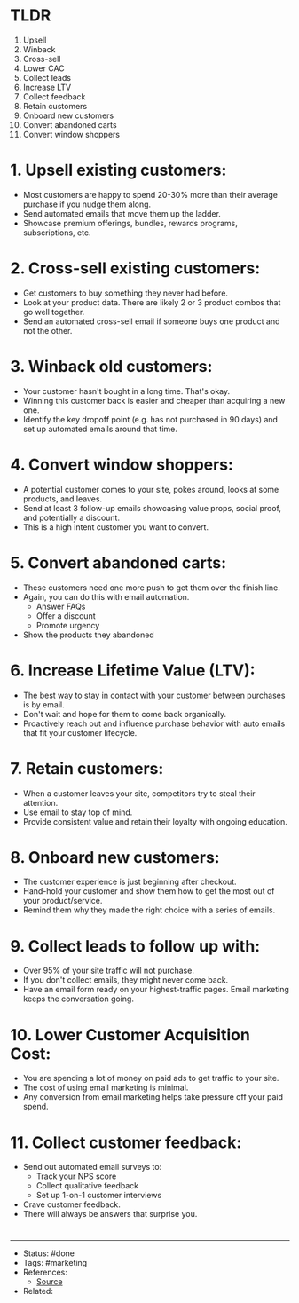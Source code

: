 # TLDR
1. Upsell
2. Winback
3. Cross-sell
4. Lower CAC
5. Collect leads
6. Increase LTV
7. Collect feedback
8. Retain customers
9. Onboard new customers
10. Convert abandoned carts
11. Convert window shoppers

# 1. Upsell existing customers:
- Most customers are happy to spend 20-30% more than their average purchase if you nudge them along.
- Send automated emails that move them up the ladder.
- Showcase premium offerings, bundles, rewards programs, subscriptions, etc.

# 2. Cross-sell existing customers:
- Get customers to buy something they never had before.
- Look at your product data. There are likely 2 or 3 product combos that go well together.
- Send an automated cross-sell email if someone buys one product and not the other.

# 3. Winback old customers:
- Your customer hasn't bought in a long time. That's okay.
- Winning this customer back is easier and cheaper than acquiring a new one.
- Identify the key dropoff point (e.g. has not purchased in 90 days) and set up automated emails around that time.

# 4. Convert window shoppers:
- A potential customer comes to your site, pokes around, looks at some products, and leaves.
- Send at least 3 follow-up emails showcasing value props, social proof, and potentially a discount.
- This is a high intent customer you want to convert.

# 5. Convert abandoned carts:
- These customers need one more push to get them over the finish line.
- Again, you can do this with email automation.
	- Answer FAQs
	- Offer a discount
	- Promote urgency
- Show the products they abandoned

# 6. Increase Lifetime Value (LTV):
- The best way to stay in contact with your customer between purchases is by email.
- Don't wait and hope for them to come back organically.
- Proactively reach out and influence purchase behavior with auto emails that fit your customer lifecycle.

# 7. Retain customers:
- When a customer leaves your site, competitors try to steal their attention.
- Use email to stay top of mind.
- Provide consistent value and retain their loyalty with ongoing education.

# 8. Onboard new customers:
- The customer experience is just beginning after checkout.
- Hand-hold your customer and show them how to get the most out of your product/service.
- Remind them why they made the right choice with a series of emails.

# 9. Collect leads to follow up with:
- Over 95% of your site traffic will not purchase.
- If you don't collect emails, they might never come back.
- Have an email form ready on your highest-traffic pages. Email marketing keeps the conversation going.

# 10. Lower Customer Acquisition Cost:
- You are spending a lot of money on paid ads to get traffic to your site.
- The cost of using email marketing is minimal.
- Any conversion from email marketing helps take pressure off your paid spend.

# 11. Collect customer feedback:
- Send out automated email surveys to:
	- Track your NPS score
	- Collect qualitative feedback
	- Set up 1-on-1 customer interviews
- Crave customer feedback.
- There will always be answers that surprise you.

#
---
- Status: #done
- Tags: #marketing
- References:
	- [Source](https://twitter.com/joe_portsmouth/status/1590344212649807874)
- Related:

